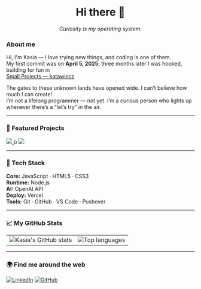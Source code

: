 <h1 align="center">Hi there 👋</h1>
<p align="center"><em>Curiosity is my operating system.</em></p>

### About me
Hi, I'm Kasia — I love trying new things, and coding is one of them.  
My first commit was on **April 5, 2025**; three months later I was hooked, building for fun in  
[Small Projects — katawiecz](https://github.com/katawiecz/small_projects_katawiecz).

The gates to these unknown lands have opened wide. I can’t believe how much I can create!  
I’m not a lifelong programmer — not yet. I’m a curious person who lights up whenever there’s a “let’s try” in the air.

---

### 🚧 Featured Projects

<a href="https://github.com/katawiecz/quiviva">
  <img src="https://github-readme-stats.vercel.app/api/pin/?username=katawiecz&repo=quiviva&theme=gruvbox_light&hide_border=true" />
</a>ù
<a href="https://github.com/katawiecz/interactive_cv_project">
  <img src="https://github-readme-stats.vercel.app/api/pin/?username=katawiecz&repo=small_projects_katawiecz&theme=gruvbox_light&hide_border=true" />
</a>

---

### 🧰 Tech Stack
**Core:** JavaScript · HTML5 · CSS3  
**Runtime:** Node.js  
**AI:** OpenAI API  
**Deploy:** Vercel  
**Tools:** Git · GitHub · VS Code · Pushover


---

### 📈 My GitHub Stats

<table>
  <tr>
    <td>
      <picture>
        <source media="(prefers-color-scheme: dark)" srcset="https://github-readme-stats.vercel.app/api?username=katawiecz&show_icons=true&theme=tokyonight&hide_border=true" />
        <img alt="Kasia's GitHub stats" src="https://github-readme-stats.vercel.app/api?username=katawiecz&show_icons=true&theme=gruvbox_light&hide_border=true" />
      </picture>
    </td>
    <td>
      <picture>
        <source media="(prefers-color-scheme: dark)" srcset="https://github-readme-stats.vercel.app/api/top-langs/?username=katawiecz&layout=compact&theme=tokyonight&hide_border=true" />
        <img alt="Top languages" src="https://github-readme-stats.vercel.app/api/top-langs/?username=katawiecz&layout=compact&theme=gruvbox_light&hide_border=true" />
      </picture>
    </td>
  </tr>
</table>

---

### 🌍 Find me around the web
[![LinkedIn](https://img.shields.io/badge/LinkedIn-Kasia%20Wieczorek-blue?logo=linkedin)](https://linkedin.com/in/katarzyna-wieczorek-personalprofile)
[![GitHub](https://img.shields.io/badge/GitHub-katawiecz-black?logo=github)](https://github.com/katawiecz)

